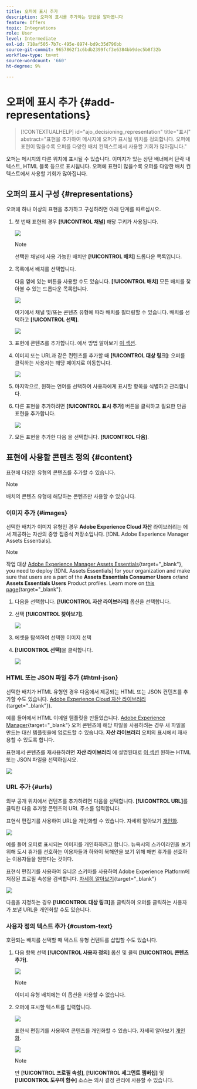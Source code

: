 ```yaml
---
title: 오퍼에 표시 추가
description: 오퍼에 표시를 추가하는 방법을 알아봅니다
feature: Offers
topic: Integrations
role: User
level: Intermediate
exl-id: 718af505-7b7c-495e-8974-bd9c35d796bb
source-git-commit: 9657862f1c6bdb2399fcf3e6384bb9dec5b8f32b
workflow-type: tm+mt
source-wordcount: '660'
ht-degree: 9%

---
```


# 오퍼에 표시 추가 {#add-representations}

>[!CONTEXTUALHELP]
>id="ajo_decisioning_representation"
>title="표시"
>abstract="표현을 추가하여 메시지에 오퍼가 표시될 위치를 정의합니다. 오퍼에 표현이 많을수록 오퍼를 다양한 배치 컨텍스트에서 사용할 기회가 많아집니다."

오퍼는 메시지의 다른 위치에 표시될 수 있습니다. 이미지가 있는 상단 배너에서 단락 내 텍스트, HTML 블록 등으로 표시됩니다. 오퍼에 표현이 많을수록 오퍼를 다양한 배치 컨텍스트에서 사용할 기회가 많아집니다.

## 오퍼의 표시 구성 {#representations}

오퍼에 하나 이상의 표현을 추가하고 구성하려면 아래 단계를 따르십시오.

1. 첫 번째 표현의 경우 **[!UICONTROL 채널]** 해당 쿠키가 사용됩니다.

   ![](../assets/channel-placement.png)

   >[!NOTE]
   >
   >선택한 채널에 사용 가능한 배치만 **[!UICONTROL 배치]** 드롭다운 목록입니다.

1. 목록에서 배치를 선택합니다.

   다음 옆에 있는 버튼을 사용할 수도 있습니다. **[!UICONTROL 배치]** 모든 배치를 찾아볼 수 있는 드롭다운 목록입니다.

   ![](../assets/browse-button-placements.png)

   여기에서 채널 및/또는 콘텐츠 유형에 따라 배치를 필터링할 수 있습니다. 배치를 선택하고 **[!UICONTROL 선택]**.

   ![](../assets/browse-placements.png)

1. 표현에 콘텐츠를 추가합니다. 에서 방법 알아보기 [이 섹션](#content).

1. 이미지 또는 URL과 같은 컨텐츠를 추가할 때 **[!UICONTROL 대상 링크]**: 오퍼를 클릭하는 사용자는 해당 페이지로 이동합니다.

   ![](../assets/offer-destination-link.png)

1. 마지막으로, 원하는 언어를 선택하여 사용자에게 표시할 항목을 식별하고 관리합니다.

1. 다른 표현을 추가하려면 **[!UICONTROL 표시 추가]** 버튼을 클릭하고 필요한 만큼 표현을 추가합니다.

   ![](../assets/offer-add-representation.png)

1. 모든 표현을 추가한 다음 을 선택합니다. **[!UICONTROL 다음]**.

## 표현에 사용할 콘텐츠 정의 {#content}

표현에 다양한 유형의 콘텐츠를 추가할 수 있습니다.

>[!NOTE]
>
>배치의 콘텐츠 유형에 해당하는 콘텐츠만 사용할 수 있습니다.

### 이미지 추가 {#images}

선택한 배치가 이미지 유형인 경우 **Adobe Experience Cloud 자산** 라이브러리는 에서 제공하는 자산의 중앙 집중식 저장소입니다. [!DNL Adobe Experience Manager Assets Essentials].

>[!NOTE]
>
> 작업 대상 [Adobe Experience Manager Assets Essentials](https://experienceleague.adobe.com/docs/experience-manager-assets-essentials/help/introduction.html){target="_blank"}, you need to deploy [!DNL Assets Essentials] for your organization and make sure that users are a part of the **Assets Essentials Consumer Users** or/and **Assets Essentials Users** Product profiles. Learn more on [this page](https://experienceleague.adobe.com/docs/experience-manager-assets-essentials/help/get-started-admins/deploy-administer.html){target="_blank"}.

1. 다음을 선택합니다. **[!UICONTROL 자산 라이브러리]** 옵션을 선택합니다.

1. 선택 **[!UICONTROL 찾아보기]**.

   ![](../assets/offer-browse-asset-library.png)

1. 에셋을 탐색하여 선택한 이미지 선택

1. **[!UICONTROL 선택]**&#x200B;을 클릭합니다.

   ![](../assets/offer-select-asset.png)

### HTML 또는 JSON 파일 추가 {#html-json}

선택한 배치가 HTML 유형인 경우 다음에서 제공되는 HTML 또는 JSON 컨텐츠를 추가할 수도 있습니다. [Adobe Experience Cloud 자산 라이브러리](https://experienceleague.adobe.com/docs/experience-manager-assets-essentials/help/introduction.html){target="_blank"}).

예를 들어에서 HTML 이메일 템플릿을 만들었습니다. [Adobe Experience Manager](https://experienceleague.adobe.com/docs/experience-manager.html){target="_blank"} 오퍼 콘텐츠에 해당 파일을 사용하려는 경우 새 파일을 만드는 대신 템플릿을에 업로드할 수 있습니다. **자산 라이브러리** 오퍼의 표시에서 재사용할 수 있도록 합니다.

표현에서 콘텐츠를 재사용하려면 **자산 라이브러리** 에 설명된대로 [이 섹션](#images) 원하는 HTML 또는 JSON 파일을 선택하십시오.

![](../assets/offer-browse-asset-library-json.png)

### URL 추가 {#urls}

외부 공개 위치에서 컨텐츠를 추가하려면 다음을 선택합니다. **[!UICONTROL URL]**&#x200B;를 클릭한 다음 추가할 콘텐츠의 URL 주소를 입력합니다.

표현식 편집기를 사용하여 URL을 개인화할 수 있습니다. 자세히 알아보기 [개인화](../../personalization/personalize.md#use-expression-editor).

![](../assets/offer-content-url.png)

예를 들어 오퍼로 표시되는 이미지를 개인화하려고 합니다. 뉴욕시의 스카이라인을 보기 위해 도시 휴가를 선호하는 이용자들과 하와이 북해안을 보기 위해 해변 휴가를 선호하는 이용자들을 원한다는 것이다.

표현식 편집기를 사용하여 유니온 스키마를 사용하여 Adobe Experience Platform에 저장된 프로필 속성을 검색합니다. [자세히 알아보기](https://experienceleague.adobe.com/docs/experience-platform/profile/union-schemas/union-schemas-overview.html){target="_blank"}

![](../assets/offer-content-url-personalization.png)

다음을 지정하는 경우 **[!UICONTROL 대상 링크]**&#x200B;을 클릭하여 오퍼를 클릭하는 사용자가 보낼 URL을 개인화할 수도 있습니다.

### 사용자 정의 텍스트 추가 {#custom-text}

호환되는 배치를 선택할 때 텍스트 유형 컨텐트를 삽입할 수도 있습니다.

1. 다음 항목 선택 **[!UICONTROL 사용자 정의]** 옵션 및 클릭 **[!UICONTROL 콘텐츠 추가]**.

   ![](../assets/offer-add-content.png)

   >[!NOTE]
   >
   >이미지 유형 배치에는 이 옵션을 사용할 수 없습니다.

1. 오퍼에 표시할 텍스트를 입력합니다.

   ![](../assets/offer-text-content.png)

   표현식 편집기를 사용하여 콘텐츠를 개인화할 수 있습니다. 자세히 알아보기 [개인화](../../personalization/personalize.md#use-expression-editor).

   ![](../assets/offer-personalization.png)

   >[!NOTE]
   >
   >만 **[!UICONTROL 프로필 속성]**, **[!UICONTROL 세그먼트 멤버십]** 및 **[!UICONTROL 도우미 함수]** 소스는 의사 결정 관리에 사용할 수 있습니다.

